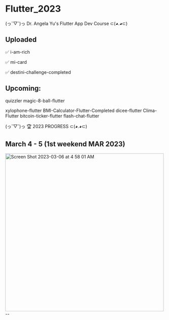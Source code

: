 # Flutter_2023

(っ˘▽˘)っ Dr. Angela Yu's Flutter 
App Dev Course ⊂(◕.◕⊂) 


Uploaded
-

✅ i-am-rich

✅ mi-card

✅ destini-challenge-completed 


Upcoming:
-
quizzler
magic-8-ball-flutter

xylophone-flutter
BMI-Calculator-Flutter-Completed
dicee-flutter 
Clima-Flutter 
bitcoin-ticker-flutter
flash-chat-flutter 


(っ˘▽˘)っ 🏆  2023 PROGRESS  ⊂(◕.◕⊂) 

March 4 - 5 (1st weekend MAR 2023)
--
<img width="499" alt="Screen Shot 2023-03-06 at 4 58 01 AM" src="https://user-images.githubusercontent.com/13888326/222985589-1a0f6b0b-0c0e-40ce-8e1a-2fad70f3d461.png">
--
